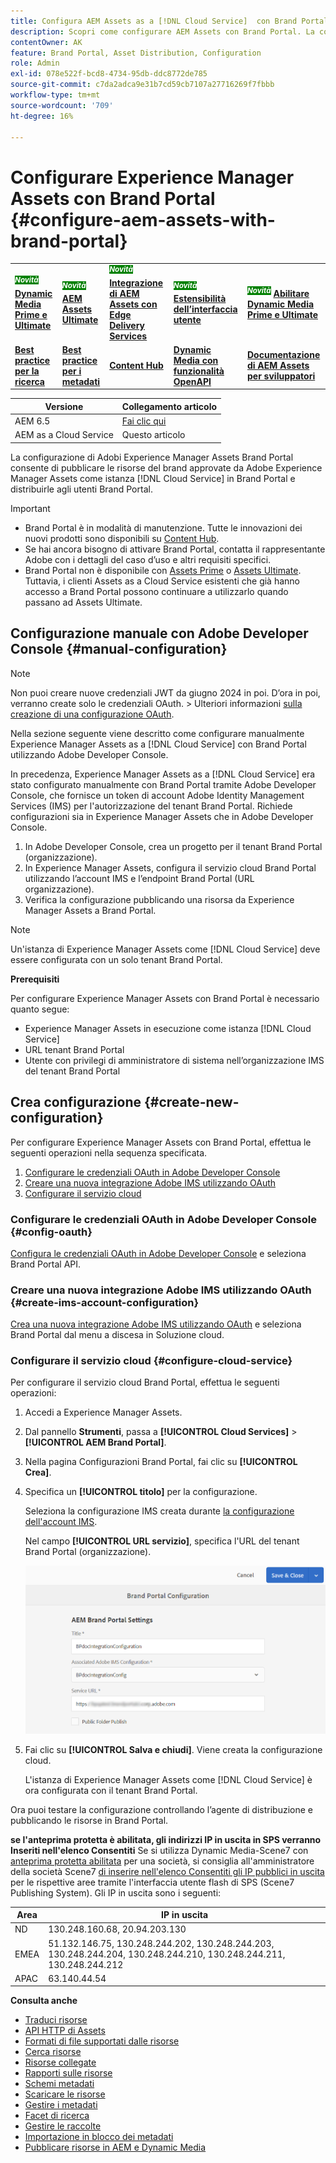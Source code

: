 ```yaml
---
title: Configura AEM Assets as a [!DNL Cloud Service]  con Brand Portal
description: Scopri come configurare AEM Assets con Brand Portal. La configurazione consente di pubblicare su Brand Portal le risorse del brand approvate da un’istanza di AEM e distribuirle agli utenti Brand Portal.
contentOwner: AK
feature: Brand Portal, Asset Distribution, Configuration
role: Admin
exl-id: 078e522f-bcd8-4734-95db-ddc8772de785
source-git-commit: c7da2adca9e31b7cd59cb7107a27716269f7fbbb
workflow-type: tm+mt
source-wordcount: '709'
ht-degree: 16%

---
```


# Configurare Experience Manager Assets con Brand Portal {#configure-aem-assets-with-brand-portal}

<table>
    <tr>
        <td>
            <sup style= "background-color:#008000; color:#FFFFFF; font-weight:bold"><i>Novità</i></sup> <a href="/help/assets/dynamic-media/dm-prime-ultimate.md"><b>Dynamic Media Prime e Ultimate</b></a>
        </td>
        <td>
            <sup style= "background-color:#008000; color:#FFFFFF; font-weight:bold"><i>Novità</i></sup> <a href="/help/assets/assets-ultimate-overview.md"><b>AEM Assets Ultimate</b></a>
        </td>
        <td>
            <sup style= "background-color:#008000; color:#FFFFFF; font-weight:bold"><i>Novità</i></sup> <a href="/help/assets/integrate-aem-assets-edge-delivery-services.md"><b>Integrazione di AEM Assets con Edge Delivery Services</b></a>
        </td>
        <td>
            <sup style= "background-color:#008000; color:#FFFFFF; font-weight:bold"><i>Novità</i></sup> <a href="/help/assets/aem-assets-view-ui-extensibility.md"><b>Estensibilità dell’interfaccia utente</b></a>
        </td>
          <td>
            <sup style= "background-color:#008000; color:#FFFFFF; font-weight:bold"><i>Novità</i></sup> <a href="/help/assets/dynamic-media/enable-dynamic-media-prime-and-ultimate.md"><b>Abilitare Dynamic Media Prime e Ultimate</b></a>
        </td>
    </tr>
    <tr>
        <td>
            <a href="/help/assets/search-best-practices.md"><b>Best practice per la ricerca</b></a>
        </td>
        <td>
            <a href="/help/assets/metadata-best-practices.md"><b>Best practice per i metadati</b></a>
        </td>
        <td>
            <a href="/help/assets/product-overview.md"><b>Content Hub</b></a>
        </td>
        <td>
            <a href="/help/assets/dynamic-media-open-apis-overview.md"><b>Dynamic Media con funzionalità OpenAPI</b></a>
        </td>
        <td>
            <a href="https://developer.adobe.com/experience-cloud/experience-manager-apis/"><b>Documentazione di AEM Assets per sviluppatori</b></a>
        </td>
    </tr>
</table>

| Versione | Collegamento articolo |
| -------- | ---------------------------- |
| AEM 6.5 | [Fai clic qui](https://experienceleague.adobe.com/docs/experience-manager-65/assets/brandportal/configure-aem-assets-with-brand-portal.html?lang=it) |
| AEM as a Cloud Service | Questo articolo |

La configurazione di Adobi Experience Manager Assets Brand Portal consente di pubblicare le risorse del brand approvate da Adobe Experience Manager Assets come istanza [!DNL Cloud Service] in Brand Portal e distribuirle agli utenti Brand Portal.

>[!IMPORTANT]
>
> * Brand Portal è in modalità di manutenzione. Tutte le innovazioni dei nuovi prodotti sono disponibili su [Content Hub](/help/assets/product-overview.md).
> * Se hai ancora bisogno di attivare Brand Portal, contatta il rappresentante Adobe con i dettagli del caso d’uso e altri requisiti specifici.
> * Brand Portal non è disponibile con [Assets Prime](/help/assets/assets-prime.md) o [Assets Ultimate](/help/assets/assets-ultimate-overview.md). Tuttavia, i clienti Assets as a Cloud Service esistenti che già hanno accesso a Brand Portal possono continuare a utilizzarlo quando passano ad Assets Ultimate.

<!--

## Activate Brand Portal using Cloud Manager {#activate-brand-portal}

The Cloud Manager user activates Brand Portal for an Experience Manager Assets as a [!DNL Cloud Service] instance. The activation workflow creates the required configurations (authorization token, IMS configuration, and Brand Portal cloud service) at the backend and reflects the status of the Brand Portal tenant in Cloud Manager. Activating Brand Portal enables the Experience Manager Assets users to publish assets to Brand Portal and distribute them to the Brand Portal users.  

**Prerequisites** 

You require the following to activate Brand Portal on your Experience Manager Assets as a [!DNL Cloud Service] instance:

* An up and running Experience Manager Assets as a [!DNL Cloud Service] instance.
* A user having access to Cloud Manager, assigned to Profiles of the Cloud Manager Product. See [accessing Cloud Manager](https://experienceleague.adobe.com/docs/experience-manager-cloud-service/security/ims-support.html#accessing-cloud-manager) for more information. 

>[!NOTE]
>
>A configured production environment is required to an Experience Manager Assets as a [!DNL Cloud Service] instance to connect with Brand Portal tenant.

**Steps to activate Brand Portal**

You can activate Brand Portal while creating the production environments for your Experience Manager Assets as a [!DNL Cloud Service] instance, or separately. Let us assume that the environment was already created, and you are now required to activate Brand Portal.

1. Login to Adobe Cloud Manager and navigate to **[!UICONTROL Environments]**.
   
   The **[!UICONTROL Environments]** page displays the list of all the existing environments.

1. Select the environments (one by one) from the list to view the environment details.

   Brand Portal is entitled to one of the available environments and is reflected under the **[!UICONTROL Environment Information]**.

   Once you find the environment associated with Brand Portal, click the **[!UICONTROL Activate Brand Portal]** button to begin the activation workflow.

   ![Activate Brand Portal](assets/create-environment4.png)

1. It takes few mins to activate the Brand Portal tenant as the activation workflow creates the required configurations at the backend. Once the Brand Portal tenant is activated, the status changes to Activated. 

   ![View Status](assets/create-environment5.png)


>[!NOTE]
>
>Brand Portal must be activated on the same IMS org as of the Experience Manager Assets as a [!DNL Cloud Service] instance.
>
>If you have an existing Brand Portal cloud configuration ([manually configured using Adobe Developer Console](#manual-configuration)) for an IMS org (org1-existing) and your Experience Manager Assets as a [!DNL Cloud Service] instance is configured for another IMS org (org2-new), activating Brand Portal from the Cloud Manager resets the Brand Portal IMS org to `org2-new`. Although the manually configured cloud configuration on `org1-existing` is visible in the Experience Manager Assets author instance but will no longer be in use after activating Brand Portal from the Cloud Manager. 
>
>If the existing Brand Portal cloud configuration and Experience Manager Assets as a [!DNL Cloud Service] instance are using the same IMS org (org1), you only have to activate Brand Portal from the Cloud Manager. 
>
>Do not modify any autogenerated settings.

**See also**:

* [Add users and roles in Experience Manager Assets as a Cloud Service](https://experienceleague.adobe.com/docs/experience-manager-cloud-manager/using/requirements/setting-up-users-and-roles.html)

* [Manage environments in Cloud Manager](https://experienceleague.adobe.com/docs/experience-manager-cloud-service/implementing/using-cloud-manager/manage-environments.html#adding-environments)


**Login to your Brand Portal tenant**:

After activation of your Brand Portal tenant in Cloud Manager, you can login to Brand Portal from Admin Console or by directly using the tenant URL.

The default URL of your Brand Portal tenant is: `https://<tenant-id>.brand-portal.adobe.com/`.

Wherein, the Tenant id is the IMS org.


Perform the following steps if you are not sure of the Brand Portal URL:

1. Login to [Admin Console](https://adminconsole.adobe.com/) and navigate to **[!UICONTROL Products]**.
1. From the left panel, select **[!UICONTROL Adobe Experience Manager Brand Portal – Brand Portal]**.
1. Click **[!UICONTROL Go to Brand Portal]** to directly open Brand Portal in the browser.

   Or copy the Brand Portal tenant URL from the **[!UICONTROL Go to Brand Portal]** link and paste it in your browser to open the Brand Portal interface.

   ![Access Brand Portal](assets/access-bp-on-cloud.png)


**Test connection**

Perform the following steps to validate the connection between your Experience Manager Assets as a [!DNL Cloud Service] instance and Brand Portal tenant:

1. Login to Experience Manager Assets.

1. From the **Tools** panel, navigate to **[!UICONTROL Deployment]** > **[!UICONTROL Distribution]**.

    ![Navigate to the distribution option](assets/test-bpconfig1.png)

   A Brand Portal distribution agent (**[!UICONTROL bpdistributionagent0]**) is created under **[!UICONTROL Publish to Brand Portal]**.

   ![Create distribution agent](assets/test-bpconfig2.png)

1. Click **[!UICONTROL Publish to Brand Portal]** to open the distribution agent. 

   You can see the distribution queues under the **[!UICONTROL Status]** tab. 
   
   A distribution agent contains two queues: 
   * **processing-queue**: for the distribution of assets to Brand Portal. 

   * **error-queue**: for the assets where distribution has failed. 
   
   >[!NOTE]
   >
   >It is recommended to review the failures and  clear the **error-queue** periodically.  

   ![Processing queue for the distribution of assets](assets/test-bpconfig3.png)

1. To verify the connection between Experience Manager Assets as a [!DNL Cloud Service] and Brand Portal, click the **[!UICONTROL Test Connection]** icon.

   ![Verify connection between AEM and Brand Portal](assets/test-bpconfig4.png)

   A message appears that your *test package is successfully delivered*.

   >[!NOTE]
   >
   >Avoid disabling the distribution agent, as it can cause the distribution of the assets (running-in-queue) to fail.

To verify the connection between your Experience Manager Assets as a [!DNL Cloud Service] instance and Brand Portal tenant, publish an asset from Experience Manager Assets to Brand Portal. If the connection is successful, the published asset is visible in the Brand Portal interface.


You can now:

* [Publish assets from Experience Manager Assets to Brand Portal](publish-to-brand-portal.md)
* [Publish folders from Experience Manager Assets to Brand Portal](publish-to-brand-portal.md#publish-folders-to-brand-portal)
* [Publish collections from Experience Manager Assets to Brand Portal](publish-to-brand-portal.md#publish-collections-to-brand-portal)
* [Publish assets from Brand Portal to Experience Manager Assets](https://experienceleague.adobe.com/docs/experience-manager-brand-portal/using/asset-sourcing-in-brand-portal/brand-portal-asset-sourcing.html) - Asset Sourcing in Brand Portal
* [Publish presets, schemas, and facets to Brand Portal](https://experienceleague.adobe.com/docs/experience-manager-brand-portal/using/publish/publish-schema-search-facets-presets.html)
* [Publish tags to Brand Portal](https://experienceleague.adobe.com/docs/experience-manager-brand-portal/using/publish/brand-portal-publish-tags.html)

See [Brand Portal documentation](https://experienceleague.adobe.com/docs/experience-manager-brand-portal/using/home.html) for more information.

**Distribution logs**

You can monitor the distribution agent logs for the asset publishing workflow. 

Let us now publish an asset from Experience Manager Assets to Brand Portal and see the logs. 

1. Follow the steps (from 1 to 4) as shown in the **Test connection** section and navigate to the distribution agent page.
1. Click **[!UICONTROL Logs]** to view the processing and error logs.

   ![Processing and error logs](assets/test-bpconfig5.png)

The distribution agent has generated the following logs:

* INFO: It is a system-generated log that triggers on successful configuration of the distribution agent. 
* DSTRQ1 (Request 1): Triggers on test connection.

On publishing the asset, the following request and response logs are generated:

**Distribution agent request**:

* DSTRQ2 (Request 2): The asset publishing request is triggered.
* DSTRQ3 (Request 3): The system triggers another request to publish the Experience Manager Assets folder (in which the asset exists) and replicates the folder in Brand Portal.

**Distribution agent response**:

* queue-bpdistributionagent0 (DSTRQ2): The asset is published to Brand Portal.
* queue-bpdistributionagent0 (DSTRQ3): The system replicates the Experience Manager Assets folder (containing the asset) in Brand Portal.

In the above example, an additional request and response are triggered. The system could not find the parent folder (Add Path) in Brand Portal because the asset was published for the first time, therefore, it triggered an additional request to create a parent folder with the same name in Brand Portal where the asset is published.  

>[!NOTE]
>
>Additional request is generated in case the parent folder does not exist in Brand Portal or has been modified in Experience Manager Assets. 

Along with the automation workflow to activate Brand Portal on Experience Manager Assets as a [!DNL Cloud Service], there exists another method to manually configure Experience Manager Assets as a [!DNL Cloud Service] with Brand Portal using Adobe Developer Console which is not recommended anymore.

>[!NOTE]
>
>Contact Customer Support if you are facing any problem while activating your Brand Portal tenant.
-->

## Configurazione manuale con Adobe Developer Console {#manual-configuration}

>[!NOTE]
>
> Non puoi creare nuove credenziali JWT da giugno 2024 in poi. D’ora in poi, verranno create solo le credenziali OAuth.
> &#x200B;> Ulteriori informazioni [sulla creazione di una configurazione OAuth](https://experienceleague.adobe.com/en/docs/experience-manager-cloud-service/content/security/setting-up-ims-integrations-for-aem-as-a-cloud-service#creating-oauth-configuration:~:text=For%20example%3A-,Creating%20an%20OAuth%20configuration,-To%20create%20a).

Nella sezione seguente viene descritto come configurare manualmente Experience Manager Assets as a [!DNL Cloud Service] con Brand Portal utilizzando Adobe Developer Console.

In precedenza, Experience Manager Assets as a [!DNL Cloud Service] era stato configurato manualmente con Brand Portal tramite Adobe Developer Console, che fornisce un token di account Adobe Identity Management Services (IMS) per l&#39;autorizzazione del tenant Brand Portal. Richiede configurazioni sia in Experience Manager Assets che in Adobe Developer Console.

<!--1. In Experience Manager Assets, create an IMS account and generate a public key (certificate).-->
<!--1. Under the project, configure an API using the public key to create a service account connection.
1. Get the service account credentials and JSON Web Token (JWT) payload information.
1. In Experience Manager Assets, configure the IMS account using the service account credentials and JWT payload.-->
1. In Adobe Developer Console, crea un progetto per il tenant Brand Portal (organizzazione).
1. In Experience Manager Assets, configura il servizio cloud Brand Portal utilizzando l’account IMS e l’endpoint Brand Portal (URL organizzazione).
1. Verifica la configurazione pubblicando una risorsa da Experience Manager Assets a Brand Portal.

>[!NOTE]
>
>Un&#39;istanza di Experience Manager Assets come [!DNL Cloud Service] deve essere configurata con un solo tenant Brand Portal.

**Prerequisiti**

Per configurare Experience Manager Assets con Brand Portal è necessario quanto segue:

* Experience Manager Assets in esecuzione come istanza [!DNL Cloud Service]
* URL tenant Brand Portal
* Utente con privilegi di amministratore di sistema nell’organizzazione IMS del tenant Brand Portal

## Crea configurazione {#create-new-configuration}

Per configurare Experience Manager Assets con Brand Portal, effettua le seguenti operazioni nella sequenza specificata.

1. [Configurare le credenziali OAuth in Adobe Developer Console](#config-oauth)
1. [Creare una nuova integrazione Adobe IMS utilizzando OAuth](#create-ims-account-configuration)
1. [Configurare il servizio cloud](#configure-cloud-service)
   <!--1. [Obtain public certificate](#public-certificate)-->
<!--1. [Create service account (JWT) connection](#createnewintegration) 
1. [Configure IMS account](#create-ims-account-configuration)-->

<!--
### Create IMS configuration {#create-ims-configuration}

The IMS configuration authenticates your Experience Manager Assets as a [!DNL Cloud Service] instance with the Brand Portal tenant. 

IMS configuration includes two steps:

* [Obtain public certificate](#public-certificate) 
* [Configure IMS account](#create-ims-account-configuration)
-->
<!--

### Obtain public certificate {#public-certificate}

The public key (certificate) authenticates your profile on Adobe Developer Console.

1. Login to Experience Manager Assets.
1. From the **Tools** panel, navigate to **[!UICONTROL Security]** > **[!UICONTROL Adobe IMS Configurations]**.
1. In Adobe IMS Configurations page, click **[!UICONTROL Create]**. It will redirect to the **[!UICONTROL Adobe IMS Technical Account Configuration]** page. By default, the **Certificate** tab opens.
1. Select **[!UICONTROL Adobe Brand Portal]** in the **[!UICONTROL Cloud Solution]** drop-down list.  
1. Select the **[!UICONTROL Create new certificate]** check box and specify an **alias** for the public key. The alias serves as name of the public key. 
1. Click **[!UICONTROL Create certificate]**. Then, click **[!UICONTROL OK]** to generate the public key.

   ![Create Certificate](assets/ims-config2.png)

1. Click the **[!UICONTROL Download Public Key]** icon and save the public key (CRT) file on your machine.

   The public key is used later to configure API for your Brand Portal tenant and generate service account credentials in Adobe Developer Console.  

   ![Download Certificate](assets/ims-config3.png)

1. Click **[!UICONTROL Next]**.

    In the **Account** tab, Adobe IMS account is created which requires the service account credentials that are generated in Adobe Developer Console. Keep this page open for now.

    Open a new tab and [create a service account (JWT) connection in Adobe Developer Console](#createnewintegration) to get the credentials and JWT payload for configuring the IMS account. 
-->
<!--

### Create service account (JWT) connection {#createnewintegration}

In Adobe Developer Console, projects and APIs are configured at Brand Portal tenant (organization) level. Configuring an API creates a service account (JWT) connection. There are two methods to configure API, by generating a key pair (private and public keys) or by uploading a public key. To configure Experience Manager Assets with Brand Portal, you must generate a public key (certificate) in Experience Manager Assets and create credentials in Adobe Developer Console by uploading the public key. These credentials are required to configure the IMS account in Experience Manager Assets. Once the IMS account is configured, you can configure the Brand Portal cloud service in Experience Manager Assets.

Perform the following steps to generate the service account credentials and JWT payload:

1. Login to Adobe Developer Console with system administrator privileges on the IMS organization (Brand Portal tenant). The default URL is [https://www.adobe.com/go/devs_console_ui](https://www.adobe.com/go/devs_console_ui).


   >[!NOTE]
   >
   >Ensure that you have selected the correct IMS organization (Brand Portal tenant) from the drop-down (organization) list located at the upper-right corner.

1. Click **[!UICONTROL Create new project]**. A blank project with a system-generated name is created for your organization. 

   Click **[!UICONTROL Edit project]** to update the **[!UICONTROL Project Title]** and **[!UICONTROL Description]**, and click **[!UICONTROL Save]**.
   
1. In the **[!UICONTROL Project overview]** tab, click **[!UICONTROL Add API]**.

1. In the **[!UICONTROL Add an API window]**, select **[!UICONTROL AEM Brand Portal]** and click **[!UICONTROL Next]**. 

   Ensure that you have access to the Experience Manager Brand Portal service.

1. In the **[!UICONTROL Configure API]** window, click **[!UICONTROL Upload your public key]**. Then, click **[!UICONTROL Select a File]** and upload the public key (.crt file) that you have downloaded in the [obtain public certificate](#public-certificate) section. 

   Click **[!UICONTROL Next]**.

   ![Upload Public Key](assets/service-account3.png)

1. Verify the public key and click **[!UICONTROL Next]**.

1. Select **[!UICONTROL Assets Brand Portal]** as the default product profile and click **[!UICONTROL Save configured API]**. 

   ![Select Product Profile](assets/service-account4.png)

1. Once the API is configured, you are redirected to the API overview page. From the left navigation under **[!UICONTROL Credentials]**, click the **[!UICONTROL Service Account (JWT)]** option.

   >[!NOTE] 
   >
   >* You can view the credentials and perform actions such as generate JWT tokens, copy credential details, retrieve client secret, and so on.
   >* Currently, only the Adobe's Developer Console Service Account (JWT) credential type is supported. Do not use the `OAuth Server-to-Server` credential type until it is supported in mid-April. Read more at [JWT Credentials Deprecation in Adobe Developer Console](https://experienceleague.adobe.com/docs/experience-manager-cloud-service/content/security/jwt-credentials-deprecation-in-adobe-developer-console.html).

1. From the **[!UICONTROL Client Credentials]** tab, copy the **[!UICONTROL client ID]**. 

   Click **[!UICONTROL Retrieve Client Secret]** and copy the **[!UICONTROL client secret]**.

   ![Service Account Credentials](assets/service-account5.png)

1. Navigate to the **[!UICONTROL Generate JWT]** tab and copy the **[!UICONTROL JWT Payload]** information. 

You can now use the client ID (API key), client secret, and JWT payload to [configure the IMS account](#create-ims-account-configuration) in Experience Manager Assets.
-->
<!--
1. Click **[!UICONTROL Create Integration]**.

1. Select **[!UICONTROL Access an API]**, and click **[!UICONTROL Continue]**.

   ![Create New Integration](assets/create-new-integration1.png)

1. Create an integration page. 
   
   Select your organization from the drop-down list.

   In **[!UICONTROL Experience Cloud]**, Select **[!UICONTROL AEM Brand Portal]** and click **[!UICONTROL Continue]**. 

   If the Brand Portal option is disabled for you, ensure that you have selected correct organization from the drop-down box above the **[!UICONTROL Adobe Services]** option. If you do not know your organization, contact your administrator.

   ![Create Integration](assets/create-new-integration2.png)

1. Specify a name and description for the integration. Click **[!UICONTROL Select a File from your computer]** and upload the `AEM-Adobe-IMS.crt` file downloaded in the [obtain public certificates](#public-certificate) section.

1. Select the profile of your organization. 

   Or, select the default profile **[!UICONTROL Assets Brand Portal]** and click **[!UICONTROL Create Integration]**. The integration is created.

1. Click **[!UICONTROL Continue to integration details]** to view the integration information. 

   Copy the **[!UICONTROL API Key]** 
   
   Click **[!UICONTROL Retrieve Client Secret]** and copy the Client Secret key.

   ![API Key, Client Secret, and payload information of an integration](assets/create-new-integration3.png)

1. Navigate to **[!UICONTROL JWT]** tab, and copy the **[!UICONTROL JWT payload]**.

   The API Key, Client Secret key, and JWT payload information is used to create IMS account configuration.

-->

### Configurare le credenziali OAuth in Adobe Developer Console {#config-oauth}

[Configura le credenziali OAuth in Adobe Developer Console](https://experienceleague.adobe.com/en/docs/experience-manager-cloud-service/content/security/setting-up-ims-integrations-for-aem-as-a-cloud-service#credentials-in-the-developer-console) e seleziona Brand Portal API.

### Creare una nuova integrazione Adobe IMS utilizzando OAuth {#create-ims-account-configuration}

[Crea una nuova integrazione Adobe IMS utilizzando OAuth](https://experienceleague.adobe.com/en/docs/experience-manager-cloud-service/content/security/setting-up-ims-integrations-for-aem-as-a-cloud-service#creating-oauth-configuration) e seleziona Brand Portal dal menu a discesa in Soluzione cloud.

<!--
Ensure that you have performed the following steps:

* [Obtain public certificate](#public-certificate)
* [Create service account (JWT) connection](#createnewintegration)
-->

<!--1. Open the IMS Configuration and navigate to the **[!UICONTROL Account]** tab. Keep the page open while [obtaining the public certificate](#public-certificate).

1. Specify a **[!UICONTROL Title]** for the IMS account.

   In the **[!UICONTROL Authorization Server]** field, specify the URL: [https://ims-na1.adobelogin.com/](https://ims-na1.adobelogin.com/)  
-->
<!--
1. Complete the configuration based on details from the [Developer Console](https://developer.adobe.com/developer-console/docs/guides/authentication/ServerToServerAuthentication/implementation/). Click **[!UICONTROL Create]**.
-->
<!--Specify client ID in the **[!UICONTROL API key]** field, **[!UICONTROL Client Secret]**, and **[!UICONTROL Payload]** (JWT payload) that you have copied while [creating the service account (JWT) connection](#createnewintegration).

   The IMS account is configured. 

   ![IMS Account configuration](assets/create-new-integration6.png)

 <!--  
1. Select the IMS account configuration and click **[!UICONTROL Check Health]**.

   Click **[!UICONTROL Check]** in the dialog box. On successful configuration, a message appears that the *Token is retrieved successfully*.

   ![Adobe IMS Configurations Check Health.](assets/create-new-integration5.png)
-->
<!--
>[!CAUTION]
>
>You must have only one IMS configuration.
>
>Ensure that the IMS configuration passes the health check. If the configuration does not pass the health check, it is invalid. You must delete it and create another valid configuration.
-->

### Configurare il servizio cloud {#configure-cloud-service}

Per configurare il servizio cloud Brand Portal, effettua le seguenti operazioni:

1. Accedi a Experience Manager Assets.

1. Dal pannello **Strumenti**, passa a **[!UICONTROL Cloud Services]** > **[!UICONTROL AEM Brand Portal]**.

1. Nella pagina Configurazioni Brand Portal, fai clic su **[!UICONTROL Crea]**.

1. Specifica un **[!UICONTROL titolo]** per la configurazione.

   Seleziona la configurazione IMS creata durante [la configurazione dell&#39;account IMS](#create-ims-account-configuration).

   Nel campo **[!UICONTROL URL servizio]**, specifica l&#39;URL del tenant Brand Portal (organizzazione).

   ![Finestra di dialogo Configurazione Brand Portal.](assets/create-cloud-service.png)

1. Fai clic su **[!UICONTROL Salva e chiudi]**. Viene creata la configurazione cloud.

   L&#39;istanza di Experience Manager Assets come [!DNL Cloud Service] è ora configurata con il tenant Brand Portal.

Ora puoi testare la configurazione controllando l’agente di distribuzione e pubblicando le risorse in Brand Portal.

**se l&#39;anteprima protetta è abilitata, gli indirizzi IP in uscita in SPS verranno Inseriti nell&#39;elenco Consentiti**
Se si utilizza Dynamic Media-Scene7 con [anteprima protetta abilitata](#https://experienceleague.adobe.com/docs/dynamic-media-classic/using/upload-publish/testing-assets-making-them-public.html?lang=en) per una società, si consiglia all&#39;amministratore della società Scene7 [di inserire nell&#39;elenco Consentiti gli IP pubblici in uscita](#https://experienceleague.adobe.com/docs/dynamic-media-classic/using/upload-publish/testing-assets-making-them-public.html?lang=en#testing-the-secure-testing-service) per le rispettive aree tramite l&#39;interfaccia utente flash di SPS (Scene7 Publishing System).
Gli IP in uscita sono i seguenti:

| **Area** | **IP in uscita** |
|--- |--- |
| ND | 130.248.160.68, 20.94.203.130 |
| EMEA | 51.132.146.75, 130.248.244.202, 130.248.244.203, 130.248.244.204, 130.248.244.210, 130.248.244.211, 130.248.244.212 |
| APAC | 63.140.44.54 |

<!--
### Test configuration {#test-configuration}

Perform the following steps to validate the configuration:

1. Login to AEM Assets.

1. From the **Tools** panel, navigate to **[!UICONTROL Deployment]** > **[!UICONTROL Distribution]**.

    ![test-bpconfig1](assets/test-bpconfig1.png)

   A Brand Portal distribution agent (**[!UICONTROL bpdistributionagent0]**) is created under **[!UICONTROL Publish to Brand Portal]**.

   ![test-bpconfig2](assets/test-bpconfig2.png)


1. Click **[!UICONTROL Publish to Brand Portal]** to open the distribution agent. 

   You can see the distribution queues under the **[!UICONTROL Status]** tab. 
   
   A distribution agent contains two queues: 
   * **processing-queue**: for the distribution of assets to Brand Portal. 

   * **error-queue**: for the assets where distribution has failed. 
   
   >[!NOTE]
   >
   >It is recommended to review the failures and  clear the **error-queue** periodically.  

   ![test-bpconfig3](assets/test-bpconfig3.png)

1. To verify the connection between AEM Assets as a [!DNL Cloud Service] and Brand Portal, click the **[!UICONTROL Test Connection]** icon.

   ![test-bpconfig4](assets/test-bpconfig4.png)

   A message appears that your *test package is successfully delivered*.

   >[!NOTE]
   >
   >Avoid disabling the distribution agent, as it can cause the distribution of the assets (running-in-queue) to fail.

You can now:

* [Publish assets from AEM Assets to Brand Portal](publish-to-brand-portal.md)
* [Publish folders from AEM Assets to Brand Portal](publish-to-brand-portal.md#publish-folders-to-brand-portal)
* [Publish collections from AEM Assets to Brand Portal](publish-to-brand-portal.md#publish-collections-to-brand-portal)
* [Publish assets from Brand Portal to AEM Assets](https://experienceleague.adobe.com/docs/experience-manager-brand-portal/using/asset-sourcing-in-brand-portal/brand-portal-asset-sourcing.html) - Asset Sourcing in Brand Portal
* [Publish presets, schemas, and facets to Brand Portal](https://experienceleague.adobe.com/docs/experience-manager-brand-portal/using/publish/publish-schema-search-facets-presets.html)
* [Publish tags to Brand Portal](https://experienceleague.adobe.com/docs/experience-manager-brand-portal/using/publish/brand-portal-publish-tags.html)

See [Brand Portal documentation](https://experienceleague.adobe.com/docs/experience-manager-brand-portal/using/home.html) for more information.

## Distribution logs {#distribution-logs}

You can monitor the distribution agent logs for the asset publishing workflow. 

For example, we have published an asset from AEM Assets to Brand Portal to validate the configuration. 

1. Follow the steps (from 1 to 4) as shown in the [Test Configuration](#test-configuration) section and navigate to the distribution agent page.
1. Click **[!UICONTROL Logs]** to view the processing and error logs.

   ![ctest-bpconfig4](assets/ctest-bpconfig4.png)

The distribution agent has generated the following logs:

* INFO: This is a system-generated log that triggers on successful configuration of the distribution agent. 
* DSTRQ1 (Request 1): Triggers on test connection.

On publishing the asset, the following request and response logs are generated:

**Distribution agent request**:

* DSTRQ2 (Request 2): The asset publishing request is triggered.
* DSTRQ3 (Request 3): The system triggers another request to publish the AEM Assets folder (in which the asset exists) and replicates the folder in Brand Portal.

**Distribution agent response**:

* queue-bpdistributionagent0 (DSTRQ2): The asset is published to Brand Portal.
* queue-bpdistributionagent0 (DSTRQ3): The system replicates the AEM Assets folder (containing the asset) in Brand Portal.

In the above example, an additional request and response is triggered. The system could not find the parent folder (Add Path) in Brand Portal because the asset was published for the first time, therefore, it triggered an additional request to create a parent folder with the same name in Brand Portal where the asset is published.  

>[!NOTE]
>
>Additional request is generated in case the parent folder does not exist in Brand Portal or has been modified in AEM Assets. 
-->

<!--

## Additional information {#additional-information}

Go to `/system/console/slingmetrics` for statistics related to the distributed content:

1. **Counter metrics**
   * sling: `mac_sync_request_failure`
   * sling: `mac_sync_request_received`
   * sling: `mac_sync_request_success`

1. **Time metrics**
   * sling: `mac_sync_distribution_duration`
   * sling: `mac_sync_enqueue_package_duration`
   * sling: `mac_sync_setup_request_duration`

-->

<!--
   Comment Type: draft

   <li> </li>
   -->

<!--
   Comment Type: draft

   <li>Step text</li>
-->

**Consulta anche**

* [Traduci risorse](translate-assets.md)
* [API HTTP di Assets](mac-api-assets.md)
* [Formati di file supportati dalle risorse](file-format-support.md)
* [Cerca risorse](search-assets.md)
* [Risorse collegate](use-assets-across-connected-assets-instances.md)
* [Rapporti sulle risorse](asset-reports.md)
* [Schemi metadati](metadata-schemas.md)
* [Scaricare le risorse](download-assets-from-aem.md)
* [Gestire i metadati](manage-metadata.md)
* [Facet di ricerca](search-facets.md)
* [Gestire le raccolte](manage-collections.md)
* [Importazione in blocco dei metadati](metadata-import-export.md)
* [Pubblicare risorse in AEM e Dynamic Media](/help/assets/publish-assets-to-aem-and-dm.md)
